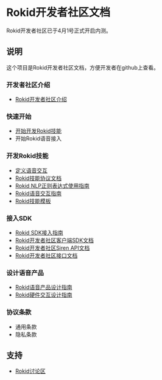 Rokid开发者社区文档
===

Rokid开发者社区已于4月1号正式开启内测。

## 说明
这个项目是Rokid开发者社区文档，方便开发者在github上查看。

### 开发者社区介绍

- [Rokid开发者社区介绍](https://github.com/Rokid/docs/blob/master/1-GetStarted/Rokid%20introduction.md)

### 快速开始

- [开始开发Rokid技能](https://github.com/Rokid/docs/blob/master/1-GetStarted/Rokid%20Skills%20Kit.md)
- 开始Rokid语音接入


### 开发Rokid技能

- [定义语音交互](https://github.com/Rokid/docs/blob/master/2-RokidDocument/1-SkillsKit/Define%20Voice%20Interaction.md)
- [Rokid技能协议文档](https://github.com/Rokid/docs/blob/master/2-RokidDocument/1-SkillsKit/Cloud%20App%20Development%20Protocol_cn.md)
- [Rokid NLP正则表达式使用指南](https://github.com/Rokid/docs/blob/master/2-RokidDocument/1-SkillsKit/Rokid%20Regular%20Expression.md)
- [Rokid语音交互指南](https://github.com/Rokid/docs/blob/master/2-RokidDocument/1-SkillsKit/Rokid%20Voice%20Interaction%20Guidelines.md)
- [Rokid技能模板](https://github.com/Rokid/rokid-skill-sample)

### 接入SDK
- [Rokid SDK接入指南](https://github.com/Rokid/docs/blob/master/2-RokidDocument/2-EnableVoice/Rokid%20SDK%20Tutorial.md)
- [Rokid开发者社区客户端SDK文档](https://github.com/Rokid/docs/blob/master/3-ApiReference/sdk.md)
- [Rokid开发者社区Siren API文档](https://github.com/Rokid/rokid-blacksiren/blob/master/doc/siren%20api.md)
- [Rokid开发者社区接口文档](https://github.com/Rokid/rokid-openvoice/blob/master/README.md)

### 设计语音产品

- [Rokid语音产品设计指南](https://github.com/Rokid/docs/blob/master/2-RokidDocument/2-EnableVoice/Rokid%20hardware%20design%20guide.md)
- [Rokid硬件交互设计指南](https://github.com/Rokid/docs/blob/master/2-RokidDocument/2-EnableVoice/Rokid%20Hardware%20UX%20Design%20Guidelines.md)

### 协议条款

- 通用条款
- 隐私条款


## 支持
- [Rokid讨论区](https://developer-forum.rokid.com/)

